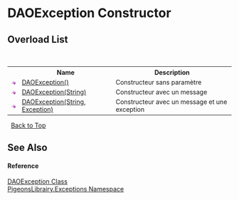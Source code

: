 # DAOException Constructor 
 


## Overload List
&nbsp;<table><tr><th></th><th>Name</th><th>Description</th></tr><tr><td>![Public method](media/pubmethod.gif "Public method")</td><td><a href="61f9c927-8d33-c823-f54b-97cee92decb5">DAOException()</a></td><td>
Constructeur sans paramètre</td></tr><tr><td>![Public method](media/pubmethod.gif "Public method")</td><td><a href="1922a664-ad18-5680-95b0-36a11b02dbb0">DAOException(String)</a></td><td>
Constructeur avec un message</td></tr><tr><td>![Public method](media/pubmethod.gif "Public method")</td><td><a href="2ee92a96-e3fb-bcb5-0ce1-263ad61ed1ac">DAOException(String, Exception)</a></td><td>
Constructeur avec un message et une exception</td></tr></table>&nbsp;
<a href="#daoexception-constructor">Back to Top</a>

## See Also


#### Reference
<a href="95d1ef3e-a820-6311-042c-e027eb4b0546">DAOException Class</a><br /><a href="6bb946cd-863c-03dd-c96c-7d4d2d9342ca">PigeonsLibrairy.Exceptions Namespace</a><br />